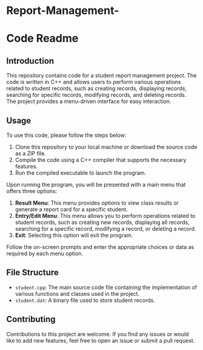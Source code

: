# Report-Management-
# Code Readme

## Introduction
This repository contains code for a student report management project. The code is written in C++ and allows users to perform various operations related to student records, such as creating records, displaying records, searching for specific records, modifying records, and deleting records. The project provides a menu-driven interface for easy interaction.

## Usage
To use this code, please follow the steps below:

1. Clone this repository to your local machine or download the source code as a ZIP file.
2. Compile the code using a C++ compiler that supports the necessary features.
3. Run the compiled executable to launch the program.

Upon running the program, you will be presented with a main menu that offers three options:

1. **Result Menu**: This menu provides options to view class results or generate a report card for a specific student.
2. **Entry/Edit Menu**: This menu allows you to perform operations related to student records, such as creating new records, displaying all records, searching for a specific record, modifying a record, or deleting a record.
3. **Exit**: Selecting this option will exit the program.

Follow the on-screen prompts and enter the appropriate choices or data as required by each menu option.

## File Structure
- `student.cpp`: The main source code file containing the implementation of various functions and classes used in the project.
- `student.dat`: A binary file used to store student records.

## Contributing
Contributions to this project are welcome. If you find any issues or would like to add new features, feel free to open an issue or submit a pull request.
